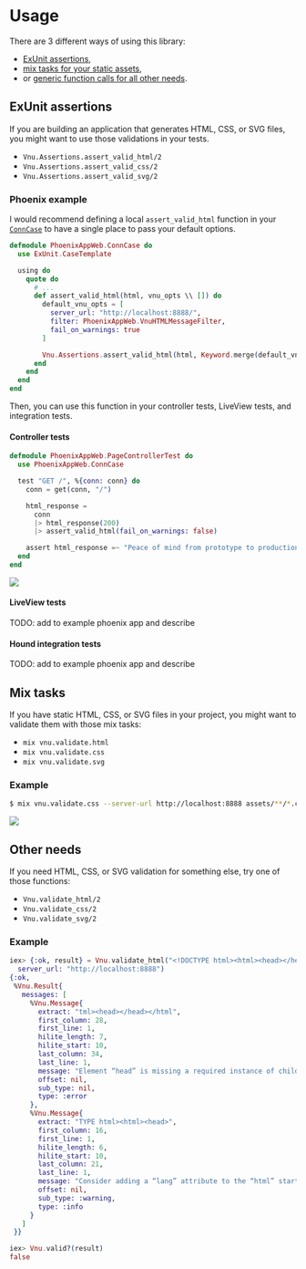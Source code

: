 # Usage

There are 3 different ways of using this library:
- [ExUnit assertions](#exunit-assertions),
- [mix tasks for your static assets](#mix-tasks),
- or [generic function calls for all other needs](#other-needs).

## ExUnit assertions

If you are building an application that generates HTML, CSS, or SVG files, you might want to use those validations in your tests.

- `Vnu.Assertions.assert_valid_html/2`
- `Vnu.Assertions.assert_valid_css/2`
- `Vnu.Assertions.assert_valid_svg/2`

### Phoenix example

I would recommend defining a local `assert_valid_html` function in your [`ConnCase`](https://hexdocs.pm/phoenix/testing.html#the-conncase) to have a single place to pass your default options.

```elixir
defmodule PhoenixAppWeb.ConnCase do
  use ExUnit.CaseTemplate

  using do
    quote do
      # ...
      def assert_valid_html(html, vnu_opts \\ []) do
        default_vnu_opts = [
          server_url: "http://localhost:8888/",
          filter: PhoenixAppWeb.VnuHTMLMessageFilter,
          fail_on_warnings: true
        ]

        Vnu.Assertions.assert_valid_html(html, Keyword.merge(default_vnu_opts, vnu_opts))
      end
    end
  end
end
```

Then, you can use this function in your controller tests, LiveView tests, and integration tests.

#### Controller tests

```elixir
defmodule PhoenixAppWeb.PageControllerTest do
  use PhoenixAppWeb.ConnCase

  test "GET /", %{conn: conn} do
    conn = get(conn, "/")

    html_response =
      conn
      |> html_response(200)
      |> assert_valid_html(fail_on_warnings: false)

    assert html_response =~ "Peace of mind from prototype to production"
  end
end
```

![](https://raw.github.com/angelikatyborska/vnu-elixir/main/assets/controller_test.png)


#### LiveView tests

TODO: add to example phoenix app and describe

#### Hound integration tests

TODO: add to example phoenix app and describe

## Mix tasks

If you have static HTML, CSS, or SVG files in your project, you might want to validate them with those mix tasks:

- `mix vnu.validate.html`
- `mix vnu.validate.css`
- `mix vnu.validate.svg`

### Example

```bash
$ mix vnu.validate.css --server-url http://localhost:8888 assets/**/*.css
```

![](https://raw.github.com/angelikatyborska/vnu-elixir/main/assets/mix_task.png)

## Other needs

If you need HTML, CSS, or SVG validation for something else, try one of those functions:

- `Vnu.validate_html/2`
- `Vnu.validate_css/2`
- `Vnu.validate_svg/2`

### Example

```elixir
iex> {:ok, result} = Vnu.validate_html("<!DOCTYPE html><html><head></head></html>",
  server_url: "http://localhost:8888")
{:ok,
 %Vnu.Result{
   messages: [
     %Vnu.Message{
       extract: "tml><head></head></html",
       first_column: 28,
       first_line: 1,
       hilite_length: 7,
       hilite_start: 10,
       last_column: 34,
       last_line: 1,
       message: "Element “head” is missing a required instance of child element “title”.",
       offset: nil,
       sub_type: nil,
       type: :error
     },
     %Vnu.Message{
       extract: "TYPE html><html><head>",
       first_column: 16,
       first_line: 1,
       hilite_length: 6,
       hilite_start: 10,
       last_column: 21,
       last_line: 1,
       message: "Consider adding a “lang” attribute to the “html” start tag to declare the language of this document.",
       offset: nil,
       sub_type: :warning,
       type: :info
     }
   ]
 }}

iex> Vnu.valid?(result)
false
```
